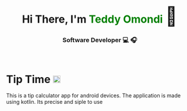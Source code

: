 <link
      rel="stylesheet"
      href="https://cdnjs.cloudflare.com/ajax/libs/font-awesome/6.0.0-beta2/css/all.min.css"
      integrity="sha512-YWzhKL2whUzgiheMoBFwW8CKV4qpHQAEuvilg9FAn5VJUDwKZZxkJNuGM4XkWuk94WCrrwslk8yWNGmY1EduTA=="
      crossorigin="anonymous"
      referrerpolicy="no-referrer"
    />

<div style="text-align: center; ">
        <div>
            <h1>Hi There, I'm <span style="color: green; ">Teddy Omondi</span> <span style='font-size:50px;'> &#128075</span></h1>
            <h3>Software Developer &#128187; &#127911;</h3>
        </div>

</div>
<br>

# Tip Time <span style='font-size:30px;'> <img height="20" class="mx-1" id="logo-img" src="./images/icons/shop-solid.svg" alt=""></span>
This is a tip calculator app for android devices. The application is made using kotlin. Its precise and siple to use

